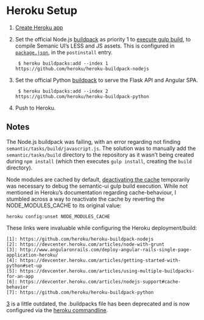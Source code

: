 # Heroku Setup

1. [Create Heroku app][4]
2. Set the official Node.js [buildpack][1] as priority 1 to [execute gulp
   build][2], to compile Semanic UI’s LESS and JS assets. This is configured in
   [`package.json`][PackageJsonUrl], in the `postinstall` entry.

        $ heroku buildpacks:add --index 1 https://github.com/heroku/heroku-buildpack-nodejs

3. Set the official Python [buildpack][7] to serve the Flask API and Angular
   SPA.

        $ heroku buildpacks:add --index 2 https://github.com/heroku/heroku-buildpack-python

4. Push to Heroku.

## Notes

The Node.js buildpack was failing, with an error regarding not finding
`semantic/tasks/build/javascript.js`. The solution was to manually add the
`semantic/tasks/build` directory to the repository as it wasn’t being created
during `npm install` (which then executes `gulp install`, creating the `build`
directory).

Node modules are cached by default, [deactivating the cache][6] temporarily was
necessary to debug the semantic-ui gulp build execution. While not mentioned in
Heroku’s documentation regarding cache-behaviour, I stumbled across a way to
reactivate the cache by reverting the NODE_MODULES_CACHE to its original value:

    heroku config:unset NODE_MODULES_CACHE

These links were invaluable while configuring the Heroku deployment/build:

    [1]: https://github.com/heroku/heroku-buildpack-nodejs
    [2]: https://devcenter.heroku.com/articles/node-with-grunt
    [3]: http://www.angularonrails.com/deploy-angular-rails-single-page-application-heroku/
    [4]: https://devcenter.heroku.com/articles/getting-started-with-python#set-up
    [5]: https://devcenter.heroku.com/articles/using-multiple-buildpacks-for-an-app
    [6]: https://devcenter.heroku.com/articles/nodejs-support#cache-behavior
    [7]: https://github.com/heroku/heroku-buildpack-python

[3] is a little outdated, the .buildpacks file has been deprecated and is now
configured via the [heroku commandline][5].

[1]: https://github.com/heroku/heroku-buildpack-nodejs
[2]: https://devcenter.heroku.com/articles/node-with-grunt
[3]: http://www.angularonrails.com/deploy-angular-rails-single-page-application-heroku/
[4]: https://devcenter.heroku.com/articles/getting-started-with-python#set-up
[5]: https://devcenter.heroku.com/articles/using-multiple-buildpacks-for-an-app
[6]: https://devcenter.heroku.com/articles/nodejs-support#cache-behavior
[7]: https://github.com/heroku/heroku-buildpack-python

[PackageJsonUrl]: ../package.json
